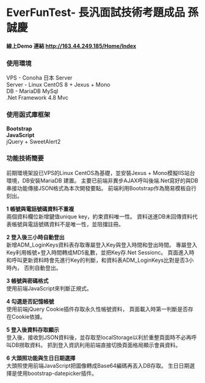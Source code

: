 # EverFunTest- 長汎面試技術考題成品 孫誠慶

**線上Demo 連結 http://163.44.249.185/Home/Index**
  
### 使用環境  
VPS - Conoha 日本 Server  
Server - Linux CentOS 8 + Jexus + Mono  
DB - MariaDB MySql  
.Net Framework 4.8 Mvc  
  
### 使用函式庫框架  
**Bootstrap**  
**JavaScript**  
jQuery + SweetAlert2  
  
  
### 功能技術簡要
前期環境架設已VPS的Linux CentOS為基礎，並安裝Jexus + Mono模擬IIS站台環境，DB安裝MariaDB 建置。
主要已前端非異步AJAX呼叫後端.Net寫好的與DB串接功能傳接JSON格式為本次開發要點。
前端利用Bootstrap作為簡易模板自行刻出。

**1 帳號與電話號碼資料不重複**  
兩個資料欄位新增鍵值unique key，約束資料唯一性。
資料送進DB未回傳資料代表帳號與電話號碼資料不是唯一性，並阻擋註冊。
  
**2 登入後三小時自動登出**  
新增ADM_LoginKeys資料表存取專屬登入Key與登入時間和登出時間。
專屬登入Key利用帳號+登入時間轉成MD5亂數，並把Key存.Net Sessionc。
頁面進入時和呼叫更新資料時會先進行Key的判斷，和資料表ADM_LoginKeys比對是否3小時內，
否則自動登出。
  
**3 帳號與密碼格式**  
使用前端JavaScript來判斷正規式。
  
**4 勾選是否記憶帳號**  
使用前端jQuery Cookie插件存取永久性帳號資料，
頁面載入時第一判斷是否存在Cookie依據。
  
**5 登入後資料存取顯示**  
登入後，接收到JSON資料後，並存取至localStorage以利於重整頁面時不必再呼叫DB撈取資料。
抓到登入資訊利用前端直接切換頁面格局顯示會員資料。
  
**6 大頭照功能與生日日期選擇**  
大頭照使用前端JavaScript把圖像轉成Base64編碼再丟入DB存取。
生日日期選擇是使用bootstrap-datepicker插件。


